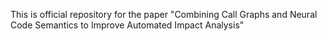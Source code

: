 This is official repository for the paper "Combining Call Graphs and Neural Code Semantics to Improve Automated Impact Analysis"

